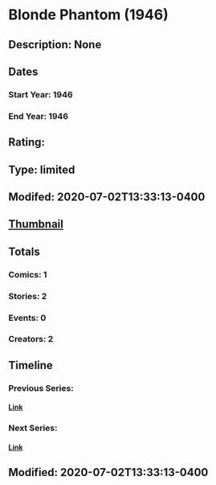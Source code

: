 # Blonde Phantom (1946)
## Description: None
## Dates
### Start Year: 1946
### End Year: 1946
## Rating: 
## Type: limited
## Modifed: 2020-07-02T13:33:13-0400
## [Thumbnail](http://i.annihil.us/u/prod/marvel/i/mg/f/b0/5efe1a487c4de.jpg)
## Totals
### Comics: 1
### Stories: 2
### Events: 0
### Creators: 2
## Timeline
### Previous Series: 
#### [Link]()
### Next Series: 
#### [Link]()
## Modified: 2020-07-02T13:33:13-0400